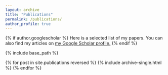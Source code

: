 ```yaml
---
layout: archive
title: "Publications"
permalink: /publications/
author_profile: true
---
```


{% if author.googlescholar %}
  Here is a selected list of my papers. 
  You can also find my articles on <u><a href="{{author.googlescholar}}">my Google Scholar profile</a>.</u>
{% endif %}

{% include base_path %}

{% for post in site.publications reversed %}
  {% include archive-single.html %}
{% endfor %}
